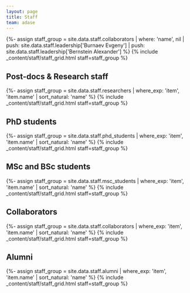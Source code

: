 ```yaml
---
layout: page
title: Staff
team: adase
---
```

{%- assign staff_group = site.data.staff.collaborators | where: 'name', nil | push: site.data.staff.leadership['Burnaev Evgeny'] | push: site.data.staff.leadership['Bernstein Alexander'] %}
{% include _content/staff/staff_grid.html staff=staff_group %}

## Post-docs & Research staff
{%- assign staff_group = site.data.staff.researchers | where_exp: 'item', 'item.name' | sort_natural: 'name' %}
{% include _content/staff/staff_grid.html staff=staff_group %}

## PhD students
{%- assign staff_group = site.data.staff.phd_students | where_exp: 'item', 'item.name' | sort_natural: 'name' %}
{% include _content/staff/staff_grid.html staff=staff_group %}

## MSc and BSc students
{%- assign staff_group = site.data.staff.msc_students | where_exp: 'item', 'item.name' | sort_natural: 'name' %}
{% include _content/staff/staff_grid.html staff=staff_group %}

## Collaborators
{%- assign staff_group = site.data.staff.collaborators | where_exp: 'item', 'item.name' | sort_natural: 'name' %}
{% include _content/staff/staff_grid.html staff=staff_group %}

## Alumni
{%- assign staff_group = site.data.staff.alumni | where_exp: 'item', 'item.name' | sort_natural: 'name' %}
{% include _content/staff/staff_grid.html staff=staff_group %}
